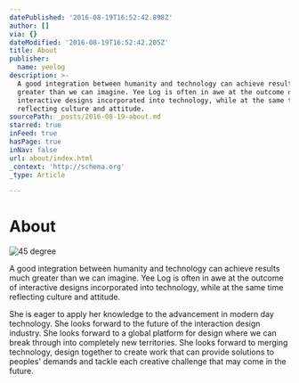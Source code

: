```yaml
---
datePublished: '2016-08-19T16:52:42.898Z'
author: []
via: {}
dateModified: '2016-08-19T16:52:42.205Z'
title: About
publisher:
  name: yeelog
description: >-
  A good integration between humanity and technology can achieve results much
  greater than we can imagine. Yee Log is often in awe at the outcome of
  interactive designs incorporated into technology, while at the same time
  reflecting culture and attitude.
sourcePath: _posts/2016-08-19-about.md
starred: true
inFeed: true
hasPage: true
inNav: false
url: about/index.html
_context: 'http://schema.org'
_type: Article

---
```

# About
![45 degree](https://the-grid-user-content.s3-us-west-2.amazonaws.com/15c2aad9-5129-4858-ac61-56de26df1afd.jpg)

A good integration between humanity and technology can achieve results much greater than we can imagine. Yee Log is often in awe at the outcome of interactive designs incorporated into technology, while at the same time reflecting culture and attitude.

She is eager to apply her knowledge to the advancement in modern day technology. She looks forward to the future of the interaction design industry. She looks forward to a global platform for design where we can break through into completely new territories. She looks forward to merging technology, design together to create work that can provide solutions to peoples' demands and tackle each creative challenge that may come in the future.